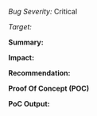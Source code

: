 

_Bug Severity:_ Critical 

_Target:_


**Summary:**


**Impact:**


**Recommendation:** 


**Proof Of Concept (POC)**



**PoC Output:**